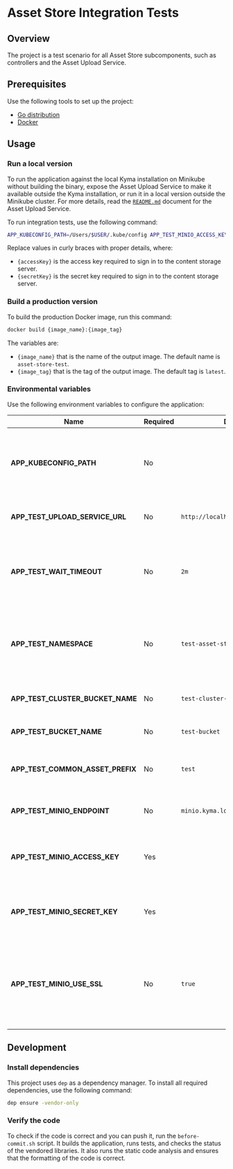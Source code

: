 # Asset Store Integration Tests

## Overview

The project is a test scenario for all Asset Store subcomponents, such as controllers and the Asset Upload Service.

## Prerequisites

Use the following tools to set up the project:

- [Go distribution](https://golang.org)
- [Docker](https://www.docker.com/)

## Usage

### Run a local version

To run the application against the local Kyma installation on Minikube without building the binary, expose the Asset Upload Service to make it available outside the Kyma installation, or run it in a local version outside the Minikube cluster. For more details, read the [`README.md`](../../components/asset-upload-service/README.md#usage) document for the Asset Upload Service. 

To run integration tests, use the following command:

```bash
APP_KUBECONFIG_PATH=/Users/$USER/.kube/config APP_TEST_MINIO_ACCESS_KEY={accessKey} APP_TEST_MINIO_SECRET_KEY={secretKey} go test main_test.go
```

Replace values in curly braces with proper details, where:
- `{accessKey}` is the access key required to sign in to the content storage server.
- `{secretKey}` is the secret key required to sign in to the content storage server.

### Build a production version

To build the production Docker image, run this command:

```bash
docker build {image_name}:{image_tag}
```

The variables are:

- `{image_name}` that is the name of the output image. The default name is `asset-store-test`.
- `{image_tag}` that is the tag of the output image. The default tag is `latest`.

### Environmental variables

Use the following environment variables to configure the application:

| Name | Required | Default | Description |
|------|----------|---------|-------------|
| **APP_KUBECONFIG_PATH** | No |  | The path to the `kubeconfig` file, needed for running an application outside of the cluster |
| **APP_TEST_UPLOAD_SERVICE_URL** | No | `http://localhost:3000/v1/upload` | The address of the Asset Upload Service |
| **APP_TEST_WAIT_TIMEOUT** | No | `2m` | The period of time for which the application waits for the resources to meet defined conditions |
| **APP_TEST_NAMESPACE** | No | `test-asset-store` | The name of the Namespace created and deleted during integration tests |
| **APP_TEST_CLUSTER_BUCKET_NAME** | No | `test-cluster-bucket` | The ClusterBucket resource name |
| **APP_TEST_BUCKET_NAME** | No | `test-bucket` | The Bucket resource name |
| **APP_TEST_COMMON_ASSET_PREFIX** | No | `test` | The name of the prefix for the Asset and ClusterAsset resources |
| **APP_TEST_MINIO_ENDPOINT** | No | `minio.kyma.local` | The address of the content storage server |
| **APP_TEST_MINIO_ACCESS_KEY** | Yes |  | The access key required to sign in to the content storage server |
| **APP_TEST_MINIO_SECRET_KEY** | Yes |  | The secret key required to sign in to the content storage server |
| **APP_TEST_MINIO_USE_SSL** | No | `true` | The variable that enforces the use of HTTPS for the connection with the content storage server |

## Development

### Install dependencies

This project uses `dep` as a dependency manager. To install all required dependencies, use the following command:
```bash
dep ensure -vendor-only
```

### Verify the code

To check if the code is correct and you can push it, run the `before-commit.sh` script. It builds the application, runs tests, and checks the status of the vendored libraries. It also runs the static code analysis and ensures that the formatting of the code is correct.

